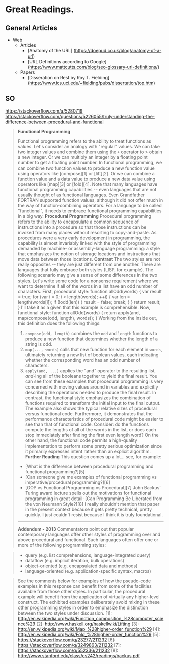 # Great Readings.

## General Articles
* Web
    * Articles
        * [Anatomy of the URL] (https://doepud.co.uk/blog/anatomy-of-a-url)
        * [URL Definitions according to Google] (https://www.mattcutts.com/blog/seo-glossary-url-definitions/)
    * Papers 
        * [Disseration on Rest by Roy T. Fielding] (https://www.ics.uci.edu/~fielding/pubs/dissertation/top.htm)


## SO
https://stackoverflow.com/a/5280719
https://stackoverflow.com/questions/5226055/truly-understanding-the-difference-between-procedural-and-functional
> **Functional Programming**
> 
> Functional programming refers to the ability to treat functions as values.
> Let's consider an analogy with "regular" values.  We can take two integer values and combine them using the `+` operator to > obtain a new integer.  Or we can multiply an integer by a floating point number to get a floating point number.
> In functional programming, we can combine two function values to produce a new function value using operators like [compose][1] or [lift][2].  Or we can combine a function value and a data value to produce a new data value using operators like [map][3] or [fold][4].
> Note that many languages have functional programming capabilities -- even languages that are not usually thought of as functional languages.  Even Grandfather FORTRAN supported function values, although it did not offer much in the way of function-combining operators.  For a language to be called "functional", it needs to embrace functional programming capabilities in a big way.
> **Procedural Programming**
> Procedural programming refers to the ability to encapsulate a common sequence of instructions into a procedure so that those instructions can be invoked from many places without resorting to copy-and-paste.  As procedures were a very early development in programming, the capability is almost invariably linked with the style of programming demanded by machine- or assembly-language programming: a style that emphasizes the notion of storage locations and instructions that move data between those locations.
> **Contrast**
> The two styles are not really opposites -- they are just different from one another.  There are languages that fully embrace both styles (LISP, for example).  The following scenario may give a sense of some differences in the two styles.  Let's write some code for a nonsense requirement where we want to determine if all of the words in a list have an odd number of characters.  First, procedural style:
    function allOdd(words) {
      var result = true;
      for (var i = 0; i < length(words); ++i) {
        var len = length(words[i]);
        if (!odd(len)) {
          result = false;
          break;
        }
      }
      return result;
    }
> I'll take it as a given that this example is comprehensible.  Now, functional style:
    function allOdd(words) {
      return apply(and, map(compose(odd, length), words));
    }
> Working from the inside out, this definition does the following things:
>  1. `compose(odd, length)` combines the `odd` and `length` functions to produce a new function that determines whether the length of a string is odd.
>  2. `map(..., words)` calls that new function for each element in `words`, ultimately returning a new list of boolean values, each indicating whether the corresponding word has an odd number of characters.
>  3. `apply(and, ...)` applies the "and" operator to the resulting list, *and*-ing all of the booleans together to yield the final result.
> You can see from these examples that procedural programming is very concerned with moving values around in variables and explicitly describing the operations needed to produce the final result.  In contrast, the functional style emphasizes the combination of functions required to transform the initial input to the final output.
> The example also shows the typical relative sizes of procedural versus functional code.  Furthermore, it demonstrates that the performance characteristics of procedural code might be easier to see than that of functional code.  Consider: do the functions compute the lengths of all of the words in the list, or does each stop immediately after finding the first even length word?  On the other hand, the functional code permits a high-quality implementation to perform some pretty serious optimization since it primarily expresses intent rather than an explicit algorithm.
> **Further Reading**
> This question comes up a lot... see, for example:
>  - [What is the difference between procedural programming and functional programming?][5]
>  - [Can someone give me examples of functional programming vs imperative/procedural programming?][6]
>  - [OOP vs Functional Programming vs Procedural][7]
> John Backus' Turing award lecture spells out the motivations for functional programming in great detail:
> [Can Programming Be Liberated from the von Neumann Style?][8]
> I really shouldn't mention that paper in the present context because it gets pretty technical, pretty quickly.  I just couldn't resist because I think it is truly foundational.
> ----------
> **Addendum - 2013**
> Commentators point out that popular contemporary languages offer other styles of programming over and above procedural and functional.  Such languages often offer one or more of the following programming styles:

> - query (e.g. list comprehensions, language-integrated query)
> - dataflow (e.g. implicit iteration, bulk operations)
> - object-oriented (e.g. encapsulated data and methods)
> - language-oriented (e.g. application-specific syntax, macros)

> See the comments below for examples of how the pseudo-code examples in this response can benefit from some of the facilities available from those other styles.  In particular, the procedural example will benefit from the application of virtually any higher-level construct.
> The exhibited examples deliberately avoid mixing in these other programming styles in order to emphasize the distinction between the two styles under discussion.
  [1]: http://en.wikipedia.org/wiki/Function_composition_%28computer_science%29
  [2]: http://www.haskell.org/haskellwiki/Lifting
  [3]: http://en.wikipedia.org/wiki/Map_%28higher-order_function%29
  [4]: http://en.wikipedia.org/wiki/Fold_%28higher-order_function%29
  [5]: https://stackoverflow.com/q/23277/211232
  [6]: https://stackoverflow.com/q/3249863/211232
  [7]: https://stackoverflow.com/q/552336/211232
  [8]: http://www.stanford.edu/class/cs242/readings/backus.pdf
